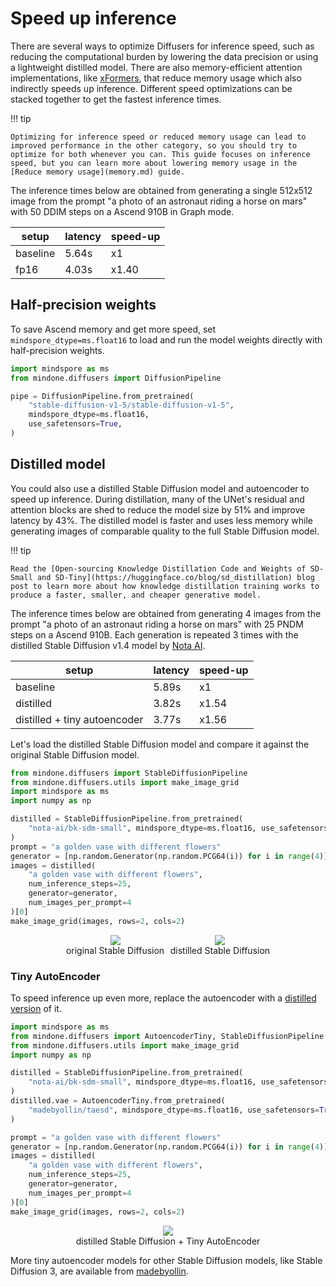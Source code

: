 <!--Copyright 2024 The HuggingFace Team. All rights reserved.

Licensed under the Apache License, Version 2.0 (the "License"); you may not use this file except in compliance with
the License. You may obtain a copy of the License at

http://www.apache.org/licenses/LICENSE-2.0

Unless required by applicable law or agreed to in writing, software distributed under the License is distributed on
an "AS IS" BASIS, WITHOUT WARRANTIES OR CONDITIONS OF ANY KIND, either express or implied. See the License for the
specific language governing permissions and limitations under the License.
-->

# Speed up inference

There are several ways to optimize Diffusers for inference speed, such as reducing the computational burden by lowering the data precision or using a lightweight distilled model. There are also memory-efficient attention implementations, like [xFormers](xformers.md), that reduce memory usage which also indirectly speeds up inference. Different speed optimizations can be stacked together to get the fastest inference times.

!!! tip

    Optimizing for inference speed or reduced memory usage can lead to improved performance in the other category, so you should try to optimize for both whenever you can. This guide focuses on inference speed, but you can learn more about lowering memory usage in the [Reduce memory usage](memory.md) guide.

The inference times below are obtained from generating a single 512x512 image from the prompt "a photo of an astronaut riding a horse on mars" with 50 DDIM steps on a Ascend 910B in Graph mode.

| setup    | latency | speed-up |
|----------|---------|----------|
| baseline | 5.64s   | x1       |
| fp16     | 4.03s   | x1.40    |

## Half-precision weights

To save Ascend memory and get more speed, set `mindspore_dtype=ms.float16` to load and run the model weights directly with half-precision weights.

```Python
import mindspore as ms
from mindone.diffusers import DiffusionPipeline

pipe = DiffusionPipeline.from_pretrained(
    "stable-diffusion-v1-5/stable-diffusion-v1-5",
    mindspore_dtype=ms.float16,
    use_safetensors=True,
)
```

## Distilled model

You could also use a distilled Stable Diffusion model and autoencoder to speed up inference. During distillation, many of the UNet's residual and attention blocks are shed to reduce the model size by 51% and improve latency by 43%. The distilled model is faster and uses less memory while generating images of comparable quality to the full Stable Diffusion model.

!!! tip

    Read the [Open-sourcing Knowledge Distillation Code and Weights of SD-Small and SD-Tiny](https://huggingface.co/blog/sd_distillation) blog post to learn more about how knowledge distillation training works to produce a faster, smaller, and cheaper generative model.

The inference times below are obtained from generating 4 images from the prompt "a photo of an astronaut riding a horse on mars" with 25 PNDM steps on a Ascend 910B. Each generation is repeated 3 times with the distilled Stable Diffusion v1.4 model by [Nota AI](https://hf.co/nota-ai).

| setup                        | latency | speed-up |
|------------------------------|---------|----------|
| baseline                     | 5.89s   | x1       |
| distilled                    | 3.82s   | x1.54    |
| distilled + tiny autoencoder | 3.77s   | x1.56    |

Let's load the distilled Stable Diffusion model and compare it against the original Stable Diffusion model.

```py
from mindone.diffusers import StableDiffusionPipeline
from mindone.diffusers.utils import make_image_grid
import mindspore as ms
import numpy as np

distilled = StableDiffusionPipeline.from_pretrained(
    "nota-ai/bk-sdm-small", mindspore_dtype=ms.float16, use_safetensors=True,
)
prompt = "a golden vase with different flowers"
generator = [np.random.Generator(np.random.PCG64(i)) for i in range(4)]
images = distilled(
    "a golden vase with different flowers",
    num_inference_steps=25,
    generator=generator,
    num_images_per_prompt=4
)[0]
make_image_grid(images, rows=2, cols=2)
```

<div style="display: flex; justify-content: center; align-items: flex-start; text-align: center; max-width: 98%; margin: 0 auto; gap: 1vw;">
  <div>
    <img class="rounded-xl" src="https://github.com/user-attachments/assets/bd0e3a01-c299-4323-a4a2-4f63281771da"/>
    <figcaption class="mt-2 text-center text-sm text-gray-500">original Stable Diffusion</figcaption>
  </div>
  <div>
    <img class="rounded-xl" src="https://github.com/user-attachments/assets/e3d03f4e-fea8-43e9-b8f2-eda383c9ddc2"/>
    <figcaption class="mt-2 text-center text-sm text-gray-500">distilled Stable Diffusion</figcaption>
  </div>
</div>

### Tiny AutoEncoder

To speed inference up even more, replace the autoencoder with a [distilled version](https://huggingface.co/sayakpaul/taesdxl-diffusers) of it.

```py
import mindspore as ms
from mindone.diffusers import AutoencoderTiny, StableDiffusionPipeline
from mindone.diffusers.utils import make_image_grid
import numpy as np

distilled = StableDiffusionPipeline.from_pretrained(
    "nota-ai/bk-sdm-small", mindspore_dtype=ms.float16, use_safetensors=True,
)
distilled.vae = AutoencoderTiny.from_pretrained(
    "madebyollin/taesd", mindspore_dtype=ms.float16, use_safetensors=True,
)

prompt = "a golden vase with different flowers"
generator = [np.random.Generator(np.random.PCG64(i)) for i in range(4)]
images = distilled(
    "a golden vase with different flowers",
    num_inference_steps=25,
    generator=generator,
    num_images_per_prompt=4
)[0]
make_image_grid(images, rows=2, cols=2)
```

<div style="display: flex; justify-content: center; align-items: flex-start; text-align: center; max-width: 98%; margin: 0 auto; gap: 1vw;">
  <div>
    <img class="rounded-xl" src="https://github.com/user-attachments/assets/0bfbc517-a45a-4a33-a3c0-79289d6268c7" />
    <figcaption class="mt-2 text-center text-sm text-gray-500">distilled Stable Diffusion + Tiny AutoEncoder</figcaption>
  </div>
</div>

More tiny autoencoder models for other Stable Diffusion models, like Stable Diffusion 3, are available from [madebyollin](https://huggingface.co/madebyollin).